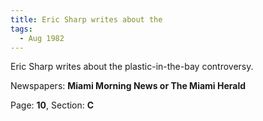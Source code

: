 ```yaml
---  
title: Eric Sharp writes about the  
tags:  
  - Aug 1982  
---  
```

  
Eric Sharp writes about the plastic-in-the-bay controversy.  
  
Newspapers: **Miami Morning News or The Miami Herald**  
  
Page: **10**, Section: **C** 

